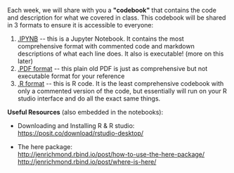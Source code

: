 Each week, we will share with you a **"codebook"** that contains the code and description for what we covered in class. This codebook will be shared in 3 formats to ensure it is accessible to everyone:

1) [.IPYNB](https://github.com/rinivarg/ReproRehab2024-Pod3/blob/main/Materials/Week%201/Week%201%20-%20Codebook.ipynb) -- this is a Jupyter Notebook. It contains the most comprehensive format with commented code and markdown descriptions of what each line does. It also is executable! (more on this later)
2) [.PDF format](https://github.com/rinivarg/ReproRehab2024-Pod3/blob/main/Materials/Week%201/Week%201%20-%20Codebook.pdf) -- this plain old PDF is just as comprehensive but not executable format for your reference
3) [.R format](https://github.com/rinivarg/ReproRehab2024-Pod3/blob/main/Materials/Week%201/Week%201%20-%20Codebook.r) -- this is R code. It is the least comprehensive codebook with only a commented version of the code, but essentially will run on your R studio interface and do all the exact same things.


**Useful Resources** (also embedded in the notebooks):<br>

* 	Downloading and Installing R & R studio:<br>
	https://posit.co/download/rstudio-desktop/ <br>
	
* 	The here package:<br>
	http://jenrichmond.rbind.io/post/how-to-use-the-here-package/<br>
	http://jenrichmond.rbind.io/post/where-is-here/
